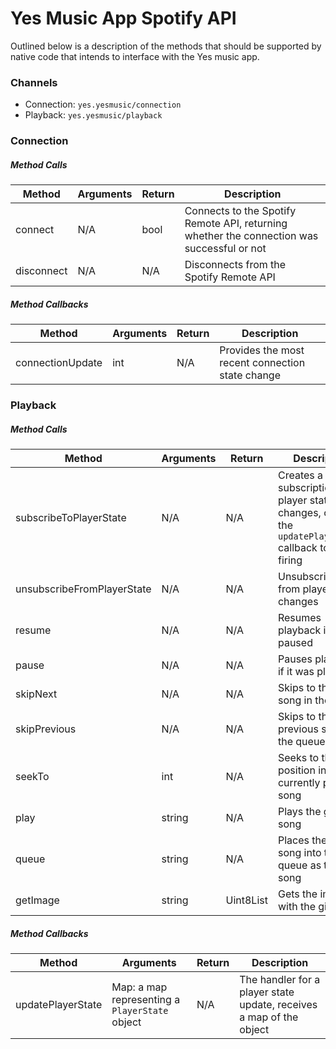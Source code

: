 # Yes Music App Spotify API

Outlined below is a description of the methods that should be supported by native code that intends to interface with the Yes music app.

### Channels

 - Connection: `yes.yesmusic/connection`
 - Playback: `yes.yesmusic/playback`

### Connection

##### Method Calls

| Method     | Arguments | Return | Description                                                                                |
|------------|-----------|--------|--------------------------------------------------------------------------------------------|
| connect    | N/A       | bool   | Connects to the Spotify Remote API, returning whether the connection was successful or not |      |
| disconnect | N/A       | N/A    | Disconnects from the Spotify Remote API                                                    |

##### Method Callbacks

| Method            | Arguments | Return | Description                                      |
|-------------------|-----------|--------|--------------------------------------------------|
| connectionUpdate  | int       | N/A    | Provides the most recent connection state change |

### Playback

##### Method Calls

| Method                     | Arguments | Return    | Description                                                                                              |
|----------------------------|-----------|-----------|----------------------------------------------------------------------------------------------------------|
| subscribeToPlayerState     | N/A       | N/A       | Creates a subscription to player state changes, causing the `updatePlayerState` callback to begin firing |
| unsubscribeFromPlayerState | N/A       | N/A       | Unsubscribes from player state changes                                                                   |
| resume                     | N/A       | N/A       | Resumes playback if it was paused                                                                        |
| pause                      | N/A       | N/A       | Pauses playback if it was playing                                                                        |
| skipNext                   | N/A       | N/A       | Skips to the next song in the queue                                                                      |
| skipPrevious               | N/A       | N/A       | Skips to the previous song in the queue                                                                  |
| seekTo                     | int       | N/A       | Seeks to the given position in the currently playing song                                                |
| play                       | string    | N/A       | Plays the given song                                                                                     |
| queue                      | string    | N/A       | Places the given song into the queue as the next song                                                    |
| getImage                   | string    | Uint8List | Gets the image with the given uri                                                                        |

##### Method Callbacks

| Method            | Arguments                                      | Return | Description                                                         |
|-------------------|------------------------------------------------|--------|---------------------------------------------------------------------|
| updatePlayerState | Map: a map representing a `PlayerState` object | N/A    | The handler for a player state update, receives a map of the object |

